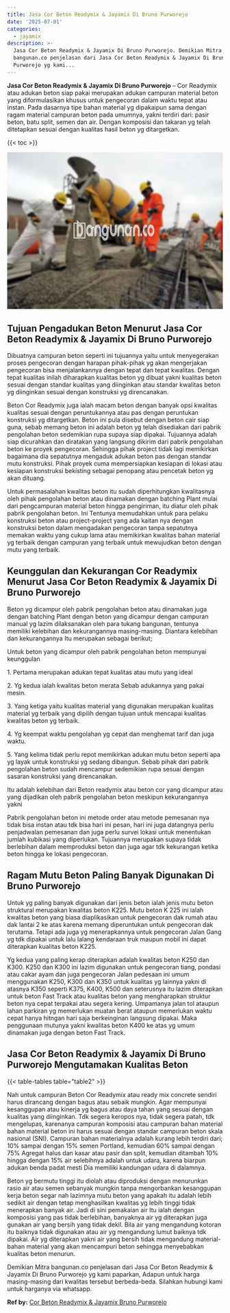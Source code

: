 ```yaml
---
title: Jasa Cor Beton Readymix & Jayamix Di Bruno Purworejo
date: '2025-07-01'
categories:
  - jayamix
description: >-
  Jasa Cor Beton Readymix & Jayamix Di Bruno Purworejo. Demikian Mitra
  bangunan.co penjelasan dari Jasa Cor Beton Readymix & Jayamix Di Bruno
  Purworejo yg kami...
---
```


**Jasa Cor Beton Readymix & Jayamix Di Bruno Purworejo** – Cor Readymix atau adukan beton siap pakai merupakan adukan campuran material beton yang diformulasikan khusus untuk pengecoran dalam waktu tepat atau instan. Pada dasarnya tipe bahan material yg dipakaipun sama dengan ragam material campuran beton pada umumnya, yakni terdiri dari: pasir beton, batu split, semen dan air. Dengan komposisi dan takaran yg telah ditetapkan sesuai dengan kualitas hasil beton yg ditargetkan.

{{< toc >}}

![Jasa Cor Beton Readymix & Jayamix Di Bruno Purworejo](/images/jasa-cor-readymix-30.png)

## Tujuan Pengadukan Beton Menurut Jasa Cor Beton Readymix & Jayamix Di Bruno Purworejo

Dibuatnya campuran beton seperti ini tujuannya yaitu untuk menyegerakan proses pengecoran dengan harapan pihak-pihak yg akan mengerjakan pengecoran bisa menjalankannya dengan tepat dan tepat kwalitas. Dengan tepat kualitas inilah diharapkan kualitas beton yg dibuat yakni kualitas beton sesuai dengan standar kualitas yang diinginkan atau standar kwalitas beton yg diinginkan sesuai dengan konstruksi yg direncanakan.

Beton Cor Readymix juga ialah macam beton dengan banyak opsi kwalitas kualitas sesuai dengan peruntukannya atau pas dengan peruntukan konstruksi yg ditargetkan. Beton ini pula disebut dengan beton cair siap guna, sebab memang beton ini adalah beton yg telah disediakan dari pabrik pengolahan beton sedemikian rupa supaya siap dipakai. Tujuannya adalah siap dicurahkan dan diratakan yang langsung dikirim dari pabrik pengolahan beton ke proyek pengecoran. Sehingga pihak project tidak lagi memikirkan bagaimana dia sepatutnya mengaduk adukan beton pas dengan standar mutu konstruksi. Pihak proyek cuma mempersiapkan kesiapan di lokasi atau kesiapan konstruksi bekisting sebagai penopang atau pencetak beton yg akan dituang.

Untuk permasalahan kwalitas beton itu sudah diperhitungkan kwalitasnya oleh pihak pengolahan beton atau dinamakan dengan batching Plant mulai dari pengcampuran material beton hingga pengiriman, itu diatur oleh pihak pabrik pengolahan beton. Ini Tentunya memudahkan untuk para pelaku konstruksi beton atau project-project yang ada kaitan nya dengan konstruksi beton dalam mengadakan pengecoran tanpa sepatutnya memakan waktu yang cukup lama atau memikirkan kwalitas bahan material yg terbaik dengan campuran yang terbaik untuk mewujudkan beton dengan mutu yang terbaik.

## Keunggulan dan Kekurangan Cor Readymix Menurut Jasa Cor Beton Readymix & Jayamix Di Bruno Purworejo

Beton yg dicampur oleh pabrik pengolahan beton atau dinamakan juga dengan batching Plant dengan beton yang dicampur dengan campuran manual yg lazim dilaksanakan oleh para tukang bangunan, tentunya memiliki kelebihan dan kekurangannya masing-masing. Diantara kelebihan dan kekurangannya Itu merupakan sebagai berikut;

Untuk beton yang dicampur oleh pabrik pengolahan beton mempunyai keunggulan

1\. Pertama merupakan adukan tepat kualitas atau mutu yang ideal

2\. Yg kedua ialah kwalitas beton merata Sebab adukannya yang pakai mesin.

3\. Yang ketiga yaitu kualitas material yang digunakan merupakan kualitas material yg terbaik yang dipilih dengan tujuan untuk mencapai kualitas kwalitas beton yg terbaik.

4\. Yg keempat waktu pengolahan yg cepat dan menghemat tarif dan juga waktu.

5\. Yang kelima tidak perlu repot memikirkan adukan mutu beton seperti apa yg layak untuk konstruksi yg sedang dibangun. Sebab pihak dari pabrik pengolahan beton sudah mencampur sedemikian rupa sesuai dengan sasaran konstruksi yang direncanakan.

Itu adalah kelebihan dari Beton readymix atau beton cor yang dicampur atau yang dijadikan oleh pabrik pengolahan beton meskipun kekurangannya yakni

Pabrik pengolahan beton ini metode order atau metode pemesanan nya tidak bisa instan atau tdk bisa hari ini pesan, hari ini juga datangnya perlu penjadwalan pemesanan dan juga perlu survei lokasi untuk menentukan jumlah kubikasi yang diperlukan. Tujuannya merupakan supaya tidak berlebihan dalam memproduksi beton dan juga agar tdk kekurangan ketika beton hingga ke lokasi pengecoran.

## Ragam Mutu Beton Paling Banyak Digunakan Di Bruno Purworejo

Untuk yg paling banyak digunakan dari jenis beton ialah jenis mutu beton struktural merupakan kwalitas beton K225. Mutu beton K 225 ini ialah kwalitas beton yang biasa diaplikasikan untuk pengecoran dak rumah atau dak lantai 2 ke atas karena memang diperuntukan untuk pengecoran dak terutama. Tetapi ada juga yg menerapkannya untuk pengecoran Jalan Gang yg tdk dipakai untuk lalu lalang kendaraan truk maupun mobil ini dapat diterapkan kualitas beton K225.

Yg kedua yang paling kerap diterapkan adalah kwalitas beton K250 dan K300. K250 dan K300 ini lazim digunakan untuk pengecoran tiang, pondasi atau cakar ayam dan juga pengecoran Jalan pedesaan ini umum menggunakan K250, K300 dan K350 untuk kualitas yg lainnya yakni di atasnya K350 seperti K375, K400, K500 dan seterusnya itu lazim diterapkan untuk beton Fast Track atau kualitas beton yang mengharapkan struktur beton nya cepat terpakai atau segera kering. Umpamanya jalan tol ataupun lahan parkiran yg memerlukan muatan berat ataupun memerlukan waktu cepat hanya hitngan hari saja berkeinginan langsung dipakai. Maka penggunaan mutunya yakni kwalitas beton K400 ke atas yg umum dinamakan juga dengan beton Fast Track.

## Jasa Cor Beton Readymix & Jayamix Di Bruno Purworejo Mengutamakan Kualitas Beton

{{< table-tables table="table2" >}}

Nah untuk campuran Beton Cor Readymix atau ready mix concrete sendiri harus dirancang dengan bagus atau sebaik mungkin. Agar mempunyai kesanggupan atau kinerja yg bagus atau daya tahan yang sesuai dengan kualitas yang diinginkan. Tdk segera keropos nya, tidak segera patah, tdk mengelupas, karenanya campuran komposisi atau campuran bahan material bahan material beton ini harus sesuai dengan standar campuran beton skala nasional (SNI). Campuran bahan materialnya adalah kurang lebih terdiri dari; 10% sampai dengan 15% semen Portland, kemudian 60% sampai dengan 75% Agregat halus dan kasar atau pasir dan split, kemudian ditambah 10% hingga dengan 15% air selebihnya adalah untuk udara, karena biarpun adukan benda padat mesti Dia memiliki kandungan udara di dalamnya.

Beton yg bermutu tinggi itu diolah atau diproduksi dengan menurunkan rasio air atau semen sebanyak mungkin tanpa mengorbankan kesanggupan kerja beton segar nah lazimnya mutu beton yang apakah itu adalah lebih sedikit air dengan tetap menghasilkan kwalitas yg lebih tinggi tidak menerapkan banyak air. Jadi di sini pemakaian air Itu ialah dengan komposisi yang pas tidak berlebihan, banyaknya air yg diterapkan juga gunakan air yang bersih yang tidak dekil. Bila air yang mengandung kotoran itu baiknya tidak digunakan atau air yg mengandung lumut baiknya tdk dipakai. Air yg diterapkan yakni air yang bersih tidak mengandung material-bahan material yang akan mencampuri beton sehingga menyebabkan kualitas beton menurun.

Demikian Mitra bangunan.co penjelasan dari Jasa Cor Beton Readymix & Jayamix Di Bruno Purworejo yg kami paparkan, Adapun untuk harga masing-masing dari kwalitas tersebut berbeda-beda. Silahkan hubungi kami untuk harganya via whatsapp.

**Ref by:** [Cor Beton Readymix & Jayamix Bruno Purworejo](https://id.wikipedia.org/wiki/Cor)
